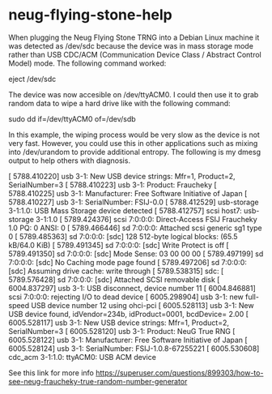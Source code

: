 # neug-flying-stone-help
When plugging the Neug Flying Stone TRNG into a Debian Linux machine it was detected as /dev/sdc because the device was in mass storage mode rather than USB CDC/ACM (Communication Device Class / Abstract Control Model) mode.  The following command worked:  

eject /dev/sdc 

The device was now accesible on /dev/ttyACM0.  I could then use it to grab random data to wipe a hard drive like with the following command:

sudo dd if=/dev/ttyACM0 of=/dev/sdb 


In this example, the wiping process would be very slow as the device is not very fast.  However, you could use this in other applications such as mixing into /dev/urandom to provide additional entropy.  The following is my dmesg output to help others with diagnosis.  

[ 5788.410220] usb 3-1: New USB device strings: Mfr=1, Product=2, SerialNumber=3
[ 5788.410223] usb 3-1: Product: Fraucheky
[ 5788.410225] usb 3-1: Manufacturer: Free Software Initiative of Japan
[ 5788.410227] usb 3-1: SerialNumber: FSIJ-0.0
[ 5788.412529] usb-storage 3-1:1.0: USB Mass Storage device detected
[ 5788.412757] scsi host7: usb-storage 3-1:1.0
[ 5789.424376] scsi 7:0:0:0: Direct-Access     FSIJ     Fraucheky        1.0  PQ: 0 ANSI: 0
[ 5789.466446] sd 7:0:0:0: Attached scsi generic sg1 type 0
[ 5789.485363] sd 7:0:0:0: [sdc] 128 512-byte logical blocks: (65.5 kB/64.0 KiB)
[ 5789.491345] sd 7:0:0:0: [sdc] Write Protect is off
[ 5789.491350] sd 7:0:0:0: [sdc] Mode Sense: 03 00 00 00
[ 5789.497199] sd 7:0:0:0: [sdc] No Caching mode page found
[ 5789.497206] sd 7:0:0:0: [sdc] Assuming drive cache: write through
[ 5789.538315]  sdc:
[ 5789.576428] sd 7:0:0:0: [sdc] Attached SCSI removable disk
[ 6004.837297] usb 3-1: USB disconnect, device number 11
[ 6004.846881] scsi 7:0:0:0: rejecting I/O to dead device
[ 6005.298904] usb 3-1: new full-speed USB device number 12 using ohci-pci
[ 6005.528113] usb 3-1: New USB device found, idVendor=234b, idProduct=0001, bcdDevice= 2.00
[ 6005.528117] usb 3-1: New USB device strings: Mfr=1, Product=2, SerialNumber=3
[ 6005.528120] usb 3-1: Product: NeuG True RNG
[ 6005.528122] usb 3-1: Manufacturer: Free Software Initiative of Japan
[ 6005.528124] usb 3-1: SerialNumber: FSIJ-1.0.8-67255221
[ 6005.530608] cdc_acm 3-1:1.0: ttyACM0: USB ACM device

See this link for more info https://superuser.com/questions/899303/how-to-see-neug-fraucheky-true-random-number-generator  

